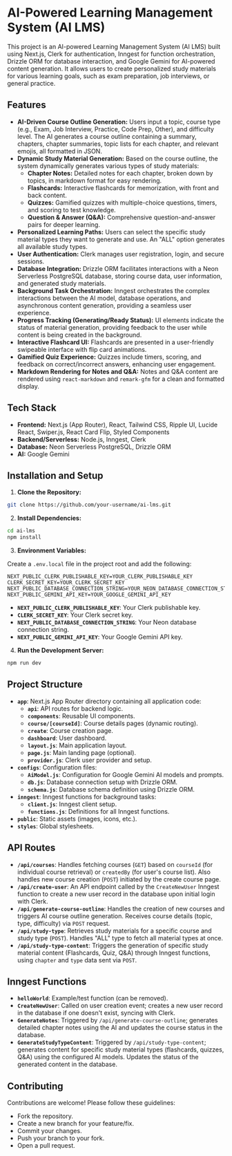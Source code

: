 
# AI-Powered Learning Management System (AI LMS)

This project is an AI-powered Learning Management System (AI LMS) built using Next.js, Clerk for authentication, Inngest for function orchestration, Drizzle ORM for database interaction, and Google Gemini for AI-powered content generation. It allows users to create personalized study materials for various learning goals, such as exam preparation, job interviews, or general practice.

## Features

* **AI-Driven Course Outline Generation:** Users input a topic, course type (e.g., Exam, Job Interview, Practice, Code Prep, Other), and difficulty level.  The AI generates a course outline containing a summary, chapters, chapter summaries, topic lists for each chapter, and relevant emojis, all formatted in JSON.
* **Dynamic Study Material Generation:**  Based on the course outline, the system dynamically generates various types of study materials:
    * **Chapter Notes:** Detailed notes for each chapter, broken down by topics, in markdown format for easy rendering.
    * **Flashcards:** Interactive flashcards for memorization, with front and back content.
    * **Quizzes:** Gamified quizzes with multiple-choice questions, timers, and scoring to test knowledge.
    * **Question & Answer (Q&A):**  Comprehensive question-and-answer pairs for deeper learning.
* **Personalized Learning Paths:** Users can select the specific study material types they want to generate and use.  An "ALL" option generates all available study types.
* **User Authentication:** Clerk manages user registration, login, and secure sessions.
* **Database Integration:** Drizzle ORM facilitates interactions with a Neon Serverless PostgreSQL database, storing course data, user information, and generated study materials.
* **Background Task Orchestration:**  Inngest orchestrates the complex interactions between the AI model, database operations, and asynchronous content generation, providing a seamless user experience.
* **Progress Tracking (Generating/Ready Status):** UI elements indicate the status of material generation, providing feedback to the user while content is being created in the background.
* **Interactive Flashcard UI:** Flashcards are presented in a user-friendly swipeable interface with flip card animations.
* **Gamified Quiz Experience:** Quizzes include timers, scoring, and feedback on correct/incorrect answers, enhancing user engagement.
* **Markdown Rendering for Notes and Q&A:**  Notes and Q&A content are rendered using `react-markdown` and `remark-gfm` for a clean and formatted display.


## Tech Stack

* **Frontend:** Next.js (App Router), React, Tailwind CSS, Ripple UI, Lucide React, Swiper.js, React Card Flip, Styled Components
* **Backend/Serverless:**  Node.js, Inngest, Clerk
* **Database:** Neon Serverless PostgreSQL, Drizzle ORM
* **AI:** Google Gemini


## Installation and Setup

1. **Clone the Repository:**

```bash
git clone https://github.com/your-username/ai-lms.git
```

2. **Install Dependencies:**

```bash
cd ai-lms
npm install
```

3. **Environment Variables:**

Create a `.env.local` file in the project root and add the following:

```
NEXT_PUBLIC_CLERK_PUBLISHABLE_KEY=YOUR_CLERK_PUBLISHABLE_KEY
CLERK_SECRET_KEY=YOUR_CLERK_SECRET_KEY
NEXT_PUBLIC_DATABASE_CONNECTION_STRING=YOUR_NEON_DATABASE_CONNECTION_STRING
NEXT_PUBLIC_GEMINI_API_KEY=YOUR_GOOGLE_GEMINI_API_KEY
```

* **`NEXT_PUBLIC_CLERK_PUBLISHABLE_KEY`**: Your Clerk publishable key.
* **`CLERK_SECRET_KEY`**: Your Clerk secret key.
* **`NEXT_PUBLIC_DATABASE_CONNECTION_STRING`**: Your Neon database connection string.
* **`NEXT_PUBLIC_GEMINI_API_KEY`**: Your Google Gemini API key.

4. **Run the Development Server:**

```bash
npm run dev
```


## Project Structure

* **`app`**:  Next.js App Router directory containing all application code:
    * **`api`**:  API routes for backend logic.
    * **`components`**: Reusable UI components.
    * **`course/[courseId]`**:  Course details pages (dynamic routing).
    * **`create`**:  Course creation page.
    * **`dashboard`**:  User dashboard.
    * **`layout.js`**: Main application layout.
    * **`page.js`**: Main landing page (optional).
    * **`provider.js`**:  Clerk user provider and setup.
* **`configs`**: Configuration files:
    * **`AiModel.js`**: Configuration for Google Gemini AI models and prompts.
    * **`db.js`**: Database connection setup with Drizzle ORM.
    * **`schema.js`**: Database schema definition using Drizzle ORM.
* **`inngest`**: Inngest functions for background tasks:
    * **`client.js`**: Inngest client setup.
    * **`functions.js`**: Definitions for all Inngest functions.
* **`public`**: Static assets (images, icons, etc.).
* **`styles`**: Global stylesheets.


## API Routes

* **`/api/courses`**:  Handles fetching courses (`GET`) based on `courseId` (for individual course retrieval) or `createdBy` (for user's course list).  Also handles new course creation (`POST`) initiated by the create course page.
* **`/api/create-user`**:  An API endpoint called by the `CreateNewUser` Inngest function to create a new user record in the database upon initial login with Clerk.
* **`/api/generate-course-outline`**: Handles the creation of new courses and triggers AI course outline generation.  Receives course details (topic, type, difficulty) via `POST` request.
* **`/api/study-type`**:  Retrieves study materials for a specific course and study type (`POST`).  Handles "ALL" type to fetch all material types at once.
* **`/api/study-type-content`**:  Triggers the generation of specific study material content (Flashcards, Quiz, Q&A) through Inngest functions, using `chapter` and `type` data sent via `POST`.


## Inngest Functions

* **`helloWorld`**: Example/test function (can be removed).
* **`CreateNewUser`**: Called on user creation event; creates a new user record in the database if one doesn't exist, syncing with Clerk.
* **`GenerateNotes`**:  Triggered by `/api/generate-course-outline`; generates detailed chapter notes using the AI and updates the course status in the database.
* **`GenerateStudyTypeContent`**:  Triggered by `/api/study-type-content`; generates content for specific study material types (flashcards, quizzes, Q&A) using the configured AI models.  Updates the status of the generated content in the database.


## Contributing

Contributions are welcome!  Please follow these guidelines:

* Fork the repository.
* Create a new branch for your feature/fix.
* Commit your changes.
* Push your branch to your fork.
* Open a pull request.

